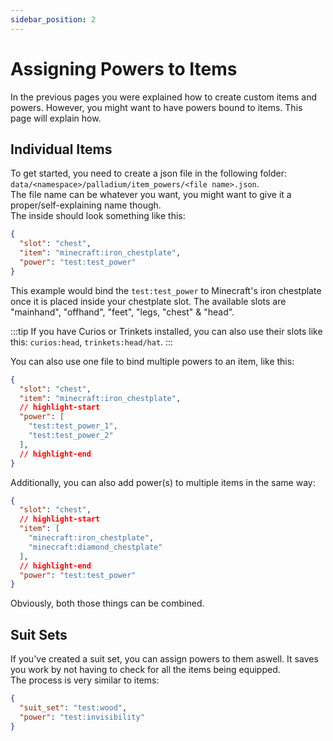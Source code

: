 ```yaml
---
sidebar_position: 2
---
```


# Assigning Powers to Items
In the previous pages you were explained how to create custom items and powers. However, you might want to have powers bound to items. This page will explain how.

## Individual Items
To get started, you need to create a json file in the following folder: `data/<namespace>/palladium/item_powers/<file name>.json`.  
The file name can be whatever you want, you might want to give it a proper/self-explaining name though.  
The inside should look something like this:

```json title="data/<namespace>/palladium/item_powers/<file name>.json"
{
  "slot": "chest",
  "item": "minecraft:iron_chestplate",
  "power": "test:test_power"
}
```

This example would bind the `test:test_power` to Minecraft's iron chestplate once it is placed inside your chestplate slot. The available slots are "mainhand", "offhand", "feet", "legs, "chest" & "head".

:::tip
If you have Curios or Trinkets installed, you can also use their slots like this: `curios:head`, `trinkets:head/hat`.
:::

You can also use one file to bind multiple powers to an item, like this:
```json
{
  "slot": "chest",
  "item": "minecraft:iron_chestplate",
  // highlight-start
  "power": [
    "test:test_power_1",
    "test:test_power_2"
  ],
  // highlight-end
}
```

Additionally, you can also add power(s) to multiple items in the same way:
```json
{
  "slot": "chest",
  // highlight-start
  "item": [
    "minecraft:iron_chestplate",
    "minecraft:diamond_chestplate"
  ],
  // highlight-end
  "power": "test:test_power"
}
```

Obviously, both those things can be combined.

## Suit Sets
If you've created a suit set, you can assign powers to them aswell. It saves you work by not having to check for all the items being equipped.  
The process is very similar to items:  

```json title="data/<namespace>/palladium/suit_set_powers/<file name>.json"
{
  "suit_set": "test:wood",
  "power": "test:invisibility"
}
```